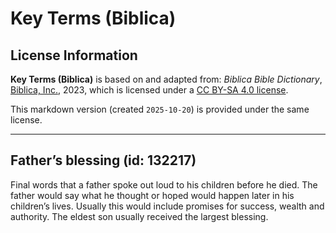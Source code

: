 # Key Terms (Biblica)

## License Information

**Key Terms (Biblica)** is based on and adapted from: _Biblica Bible Dictionary_, [Biblica, Inc.](https://www.biblica.com/), 2023, which is licensed under a [CC BY-SA 4.0 license](https://creativecommons.org/licenses/by-sa/4.0/legalcode.en).

This markdown version (created `2025-10-20`) is provided under the same license.



--------------------------------

## Father’s blessing (id: 132217)

Final words that a father spoke out loud to his children before he died. The father would say what he thought or hoped would happen later in his children’s lives. Usually this would include promises for success, wealth and authority. The eldest son usually received the largest blessing.


